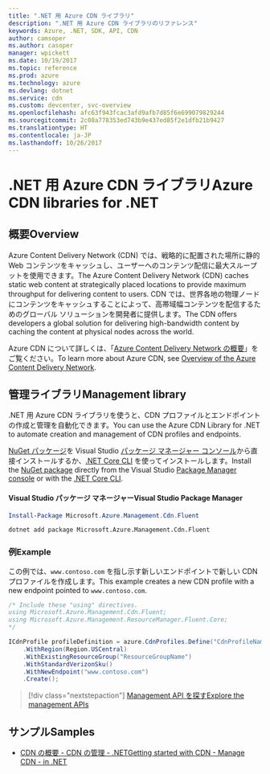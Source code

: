 ```yaml
---
title: ".NET 用 Azure CDN ライブラリ"
description: ".NET 用 Azure CDN ライブラリのリファレンス"
keywords: Azure, .NET, SDK, API, CDN
author: camsoper
ms.author: casoper
manager: wpickett
ms.date: 10/19/2017
ms.topic: reference
ms.prod: azure
ms.technology: azure
ms.devlang: dotnet
ms.service: cdn
ms.custom: devcenter, svc-overview
ms.openlocfilehash: afc63f943fcac3afd9afb7d85f6e699079829244
ms.sourcegitcommit: 2c08a778353ed743b9e437ed85f2e1dfb21b9427
ms.translationtype: HT
ms.contentlocale: ja-JP
ms.lasthandoff: 10/26/2017
---
```

# <a name="azure-cdn-libraries-for-net"></a><span data-ttu-id="7f05f-104">.NET 用 Azure CDN ライブラリ</span><span class="sxs-lookup"><span data-stu-id="7f05f-104">Azure CDN libraries for .NET</span></span>

## <a name="overview"></a><span data-ttu-id="7f05f-105">概要</span><span class="sxs-lookup"><span data-stu-id="7f05f-105">Overview</span></span>

<span data-ttu-id="7f05f-106">Azure Content Delivery Network (CDN) では、戦略的に配置された場所に静的 Web コンテンツをキャッシュし、ユーザーへのコンテンツ配信に最大スループットを使用できます。</span><span class="sxs-lookup"><span data-stu-id="7f05f-106">The Azure Content Delivery Network (CDN) caches static web content at strategically placed locations to provide maximum throughput for delivering content to users.</span></span> <span data-ttu-id="7f05f-107">CDN では、世界各地の物理ノードにコンテンツをキャッシュすることによって、高帯域幅コンテンツを配信するためのグローバル ソリューションを開発者に提供します。</span><span class="sxs-lookup"><span data-stu-id="7f05f-107">The CDN offers developers a global solution for delivering high-bandwidth content by caching the content at physical nodes across the world.</span></span>

<span data-ttu-id="7f05f-108">Azure CDN について詳しくは、「[Azure Content Delivery Network の概要](https://docs.microsoft.com/azure/cdn/cdn-overview)」をご覧ください。</span><span class="sxs-lookup"><span data-stu-id="7f05f-108">To learn more about Azure CDN, see [Overview of the Azure Content Delivery Network](https://docs.microsoft.com/azure/cdn/cdn-overview).</span></span>


## <a name="management-library"></a><span data-ttu-id="7f05f-109">管理ライブラリ</span><span class="sxs-lookup"><span data-stu-id="7f05f-109">Management library</span></span>

<span data-ttu-id="7f05f-110">.NET 用 Azure CDN ライブラリを使うと、CDN プロファイルとエンドポイントの作成と管理を自動化できます。</span><span class="sxs-lookup"><span data-stu-id="7f05f-110">You can use the Azure CDN Library for .NET to automate creation and management of CDN profiles and endpoints.</span></span> 

<span data-ttu-id="7f05f-111">[NuGet パッケージ](https://www.nuget.org/packages/Microsoft.Azure.Management.Cdn.Fluent)を Visual Studio [パッケージ マネージャー コンソール][PackageManager]から直接インストールするか、[.NET Core CLI][DotNetCLI] を使ってインストールします。</span><span class="sxs-lookup"><span data-stu-id="7f05f-111">Install the [NuGet package](https://www.nuget.org/packages/Microsoft.Azure.Management.Cdn.Fluent) directly from the Visual Studio [Package Manager console][PackageManager] or with the [.NET Core CLI][DotNetCLI].</span></span>

#### <a name="visual-studio-package-manager"></a><span data-ttu-id="7f05f-112">Visual Studio パッケージ マネージャー</span><span class="sxs-lookup"><span data-stu-id="7f05f-112">Visual Studio Package Manager</span></span>

```powershell
Install-Package Microsoft.Azure.Management.Cdn.Fluent
```

```bash
dotnet add package Microsoft.Azure.Management.Cdn.Fluent
```

### <a name="example"></a><span data-ttu-id="7f05f-113">例</span><span class="sxs-lookup"><span data-stu-id="7f05f-113">Example</span></span>

<span data-ttu-id="7f05f-114">この例では、`www.contoso.com` を指し示す新しいエンドポイントで新しい CDN プロファイルを作成します。</span><span class="sxs-lookup"><span data-stu-id="7f05f-114">This example creates a new CDN profile with a new endpoint pointed to `www.contoso.com`.</span></span>

```csharp
/* Include these "using" directives.
using Microsoft.Azure.Management.Cdn.Fluent;
using Microsoft.Azure.Management.ResourceManager.Fluent.Core;
*/

ICdnProfile profileDefinition = azure.CdnProfiles.Define("CdnProfileName")
    .WithRegion(Region.USCentral)
    .WithExistingResourceGroup("ResourceGroupName")
    .WithStandardVerizonSku()
    .WithNewEndpoint("www.contoso.com")
    .Create();

```

> [!div class="nextstepaction"]
> [<span data-ttu-id="7f05f-115">Management API を探す</span><span class="sxs-lookup"><span data-stu-id="7f05f-115">Explore the management APIs</span></span>](/dotnet/api/overview/azure/cdn/management)


## <a name="samples"></a><span data-ttu-id="7f05f-116">サンプル</span><span class="sxs-lookup"><span data-stu-id="7f05f-116">Samples</span></span>

* [<span data-ttu-id="7f05f-117">CDN の概要 - CDN の管理 - .NET</span><span class="sxs-lookup"><span data-stu-id="7f05f-117">Getting started with CDN - Manage CDN - in .NET</span></span>](https://github.com/Azure-Samples/cdn-dotnet-manage-cdn)

[PackageManager]: https://docs.microsoft.com/nuget/tools/package-manager-console
[DotNetCLI]: https://docs.microsoft.com/dotnet/core/tools/dotnet-add-package
